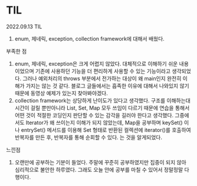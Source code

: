 # TIL

2022.09.13 TIL
1) enum, 제네릭, exception, collection framework에 대해서 배웠다. 

부족한 점
1) enum, 제네릭, exception은 크게 어렵지 않았다. 
대체적으로 이해하기 쉬운 내용이었으며 기존에 사용하던 기능을 더 편리하게 사용할 수 있는 기능이라고 생각되었다.
그러나 예외처리의 throws 부분에서 전가하는 대상이 왜 main인지 완전히 이해가 가지는 않는 것 같다.
블로그 글들에서는 흡족한 이유에 대해서 나와있지 않기 때문에 동영상 예제가 있는지 찾아봐야겠다.
2) collection framework는 상당하게 난이도가 있다고 생각했다.
구조를 이해하는대 시간이 걸릴 뿐만아니라 List, Set, Map 모두 쓰임이 다르기 때문에 연습을 통해서 
어떤 것이 적절한 코딩인지 판단할 수 있는 감각을 길러야 한다고 생각했다. 그중에서도
Iterator가 왜 쓰이는지 이해가 되지 않았는데, Map을 공부하며 keySet() 이나 entrySet() 
메서드를 이용해 Set 형태로 반환된 컬렉션에 iterator()를 호출하여 반복자를 만든 후, 반복자를 통해 순회할 수 있다.
는 것을 알게되었다.


느낀점
1) 오랜만에 공부하는 기분이 들었다. 주말에 꾸준히 공부하였지만 집중이 되지 않아 심리적으로 불안한 하루였다. 
그래도 오늘 안에 공부를 마칠 수 있어서 정말정말 다행이다.